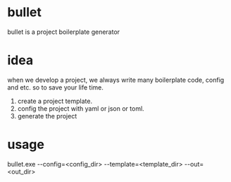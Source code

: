 # bullet
bullet is a project boilerplate generator

# idea
when we develop a project, we always write many boilerplate code, config and etc.
so to save your life time.
1. create a project template.
2. config the project with yaml or json or toml.
3. generate the project

# usage
bullet.exe --config=\<config_dir\> --template=\<template_dir\> --out=\<out_dir\>
